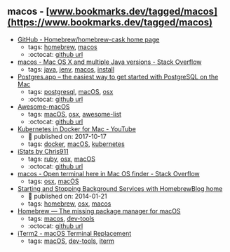 macos - [www.bookmarks.dev/tagged/macos](https://www.bookmarks.dev/tagged/macos)
---
* [GitHub - Homebrew/homebrew-cask home page](https://github.com/Homebrew/homebrew-cask)
    * tags: [homebrew](../tagged/homebrew.md), [macos](../tagged/macos.md)
    * :octocat: [github url](https://github.com/Homebrew/homebrew-cask)
* [macos - Mac OS X and multiple Java versions - Stack Overflow](https://stackoverflow.com/questions/26252591/mac-os-x-and-multiple-java-versions)
    * tags: [java](../tagged/java.md), [jenv](../tagged/jenv.md), [macos](../tagged/macos.md), [install](../tagged/install.md)
* [Postgres.app – the easiest way to get started with PostgreSQL on the Mac](https://postgresapp.com/)
    * tags: [postgresql](../tagged/postgresql.md), [macOS](../tagged/macOS.md), [osx](../tagged/osx.md)
    * :octocat: [github url](https://github.com/PostgresApp/PostgresApp)
* [Awesome-macOS](https://github.com/iCHAIT/awesome-macOS#readme)
    * tags: [macOS](../tagged/macOS.md), [osx](../tagged/osx.md), [awesome-list](../tagged/awesome-list.md)
    * :octocat: [github url](https://github.com/iCHAIT/awesome-macOS)
* [Kubernetes in Docker for Mac - YouTube](https://www.youtube.com/watch?v=jWupQjdjLN0)
    * :calendar: published on: 2017-10-17
    * tags: [docker](../tagged/docker.md), [macOS](../tagged/macOS.md), [kubernetes](../tagged/kubernetes.md)
* [iStats by Chris911](http://chris911.github.io/iStats/)
    * tags: [ruby](../tagged/ruby.md), [osx](../tagged/osx.md), [macOS](../tagged/macOS.md)
    * :octocat: [github url](https://github.com/Chris911/iStats)
* [macos - Open terminal here in Mac OS finder - Stack Overflow](https://stackoverflow.com/questions/420456/open-terminal-here-in-mac-os-finder/7054045#7054045)
    * tags: [osx](../tagged/osx.md), [macOS](../tagged/macOS.md)
* [Starting and Stopping Background Services with HomebrewBlog home](https://robots.thoughtbot.com/starting-and-stopping-background-services-with-homebrew)
    * :calendar: published on: 2014-01-21
    * tags: [homebrew](../tagged/homebrew.md), [osx](../tagged/osx.md), [macos](../tagged/macos.md)
* [Homebrew — The missing package manager for macOS](https://brew.sh/)
    * tags: [macos](../tagged/macos.md), [dev-tools](../tagged/dev-tools.md)
    * :octocat: [github url](https://github.com/Homebrew/brew/)
* [iTerm2 - macOS Terminal Replacement](http://www.iterm2.com/)
    * tags: [macOS](../tagged/macOS.md), [dev-tools](../tagged/dev-tools.md), [iterm](../tagged/iterm.md)
